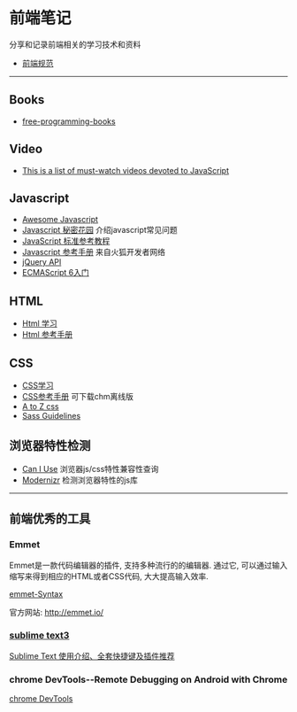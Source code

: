 # 前端笔记

分享和记录前端相关的学习技术和资料
- [前端规范](https://github.com/Jogiter/frontend/blob/master/doc/frontend.md)

----

## Books
* [free-programming-books](https://github.com/vhf/free-programming-books/blob/master/free-programming-books-zh.md)

## Video

* [This is a list of must-watch videos devoted to JavaScript](https://github.com/bolshchikov/js-must-watch)

## Javascript
* [Awesome Javascript](https://github.com/wwsun/awesome-javascript)
* [Javascript 秘密花园](http://bonsaiden.github.io/JavaScript-Garden/zh/) 介绍javascript常见问题
* [JavaScript 标准参考教程](http://javascript.ruanyifeng.com/)
* [Javascript 参考手册](https://developer.mozilla.org/zh-CN/docs/Web/JavaScript) 来自火狐开发者网络
* [jQuery API](http://jquery.cuishifeng.cn/)
* [ECMAScript 6入门](http://es6.ruanyifeng.com/)

## HTML
* [Html 学习](http://zh.html.net/tutorials/html/)
* [Html 参考手册](http://w3school.com.cn/html/index.asp)

## CSS
* [CSS学习](http://www.w3school.com.cn/css/)
* [CSS参考手册](http://css.doyoe.com/) 可下载chm离线版
* [A to Z css](http://www.atozcss.com/ "CSS Screencasts for Designers & Developers")
* [Sass Guidelines](http://sass-guidelin.es/zh/#section)

## 浏览器特性检测
* [Can I Use](http://caniuse.com/) 浏览器js/css特性兼容性查询
* [Modernizr](https://modernizr.com/) 检测浏览器特性的js库

-----




## 前端优秀的工具

### Emmet
Emmet是一款代码编辑器的插件, 支持多种流行的的编辑器. 通过它, 可以通过输入缩写来得到相应的HTML或者CSS代码, 大大提高输入效率.

[emmet-Syntax](http://docs.emmet.io/cheat-sheet/)

官方网站: <http://emmet.io/>

### [sublime text3](http://www.sublimetext.com/3)

[Sublime Text 使用介绍、全套快捷键及插件推荐](https://github.com/Jogiter/frontend/blob/dev/doc/sublime.md)



### chrome DevTools--Remote Debugging on Android with Chrome
[chrome DevTools](https://developer.chrome.com/devtools/docs/remote-debugging#reverse-port-forwarding)


